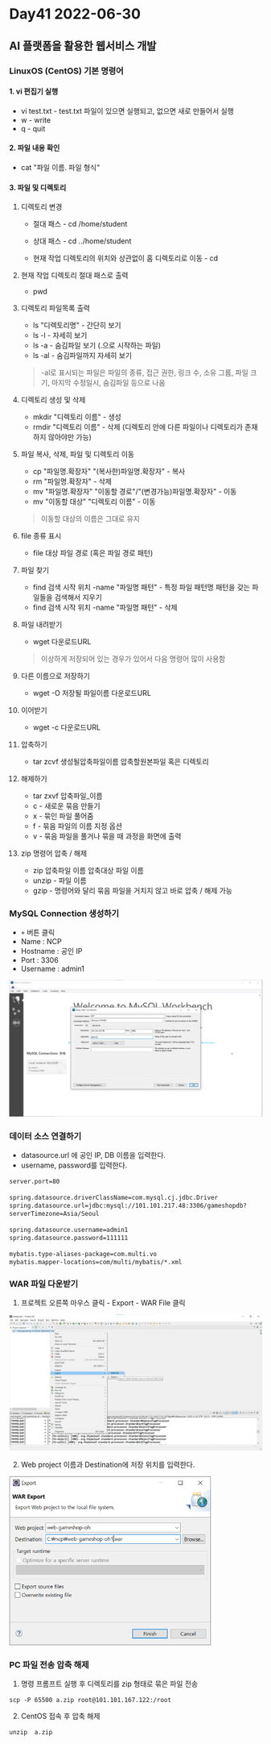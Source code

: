 # Day41 2022-06-30

## AI 플랫폼을 활용한 웹서비스 개발

### LinuxOS (CentOS) 기본 명령어

#### 1. vi 편집기 실행

- vi test.txt - test.txt 파일이 있으면 실행되고, 없으면 새로 만들어서 실행
- w - write
- q - quit

#### 2. 파일 내용 확인

- cat "파일 이름. 파일 형식"

#### 3. 파일 및 디렉토리

1. 디렉토리 변경

   - 절대 패스 - cd /home/student

   - 상대 패스 - cd ../home/student

   - 현재 작업 디렉토리의 위치와 상관없이 홈 디렉토리로 이동 - cd

2. 현재 작업 디렉토리 절대 패스로 출력

   - pwd

3. 디렉토리 파일목록 출력

   - ls "디렉토리명" - 간단히 보기
   - ls -l - 자세히 보기
   - ls -a - 숨김파일 보기 (.으로 시작하는 파일)
   - ls -al - 숨김파일까지 자세히 보기

   > -al로 표시되는 파일은 파일의 종류, 접근 권한, 링크 수, 소유 그룹, 파일 크기, 마지막 수정일시, 숨김파일 등으로 나옴

4. 디렉토리 생성 및 삭제

   - mkdir "디렉토리 이름" - 생성
   - rmdir "디렉토리 이름" - 삭제 (디렉토리 안에 다른 파일이나 디렉토리가 존재하지 않아야만 가능)

5. 파일 복사, 삭제, 파일 및 디렉토리 이동

   - cp "파일명.확장자" "(복사한)파일명.확장자" - 복사
   - rm "파일명.확장자" - 삭제
   - mv "파일명.확장자" "이동할 경로"/"(변경가능)파일명.확장자" - 이동
   - mv "이동할 대상" "디렉토리 이름" - 이동

   > 이동할 대상의 이름은 그대로 유지

6. file 종류 표시

   - file 대상 파일 경로 (혹은 파일 경로 패턴)

7. 파일 찾기

   - find 검색 시작 위치 -name "파일명 패턴" - 특정 파일 패턴명 패턴을 갖는 파일들을 검색해서 지우기
   - find 검색 시작 위치 -name "파일명 패턴" - 삭제

8. 파일 내려받기

   - wget 다운로드URL

   > 이상하게 저장되어 있는 경우가 있어서 다음 명령어 많이 사용함

9. 다른 이름으로 저장하기

   - wget -O 저장될 파일이름 다운로드URL

10. 이어받기

    - wget -c 다운로드URL

11. 압축하기

    - tar zcvf 생성될압축파일이름 압축할원본파일 혹은 디렉토리

12. 해제하기

    - tar zxvf 압축파일_이름
    - c - 새로운 묶음 만들기
    - x - 묶인 파일 풀어줌
    - f - 묶음 파일의 이름 지정 옵션
    - v -  묶음 파일을 풀거나 묶을 때 과정을 화면에 출력

13. zip 명령어 압축 / 해제

    - zip 압축파일 이름 압축대상 파일 이름
    - unzip - 파일 이름
    - gzip - 명령어와 달리 묶음 파일을 거치지 않고 바로 압축 / 해제 가능

### MySQL Connection 생성하기

- `+` 버튼 클릭
- Name : NCP
- Hostname : 공인 IP
- Port : 3306
- Username : admin1

![image-20220630132121300](img/image-20220630132121300.png)

### 데이터 소스 연결하기

- datasource.url 에 공인 IP, DB 이름을 입력한다.
- username, password를 입력한다.

```properties
server.port=80

spring.datasource.driverClassName=com.mysql.cj.jdbc.Driver
spring.datasource.url=jdbc:mysql://101.101.217.48:3306/gameshopdb?serverTimezone=Asia/Seoul

spring.datasource.username=admin1
spring.datasource.password=111111

mybatis.type-aliases-package=com.multi.vo
mybatis.mapper-locations=com/multi/mybatis/*.xml
```

### WAR 파일 다운받기

1. 프로젝트 오른쪽 마우스 클릭 - Export - WAR File 클릭

![image-20220630191443854](img/image-20220630191443854.png)

2. Web project 이름과 Destination에 저장 위치를 입력한다.

<img src="img/image-20220630191539859.png" alt="image-20220630191539859" style="zoom:67%;" />

### PC 파일 전송 압축 해제

1. 명령 프롬프트 실행 후 디렉토리를 zip 형태로 묶은 파일 전송

```
scp -P 65500 a.zip root@101.101.167.122:/root
```

2. CentOS 접속 후 압축 해제

```
unzip  a.zip
```

